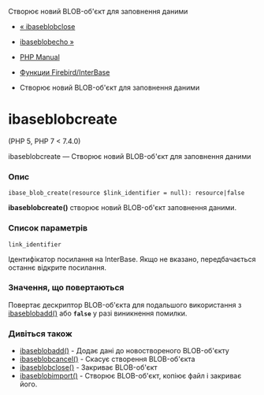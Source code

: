 Створює новий BLOB-об'єкт для заповнення даними

-   [« ibaseblobclose](function.ibase-blob-close.html)
    
-   [ibaseblobecho »](function.ibase-blob-echo.html)
    
-   [PHP Manual](index.md)
    
-   [Функции Firebird/InterBase](ref.ibase.md)
    
-   Створює новий BLOB-об'єкт для заповнення даними
    

# ibaseblobcreate

(PHP 5, PHP 7 < 7.4.0)

ibaseblobcreate — Створює новий BLOB-об'єкт для заповнення даними

### Опис

```methodsynopsis
ibase_blob_create(resource $link_identifier = null): resource|false
```

**ibaseblobcreate()** створює новий BLOB-об'єкт заповнення даними.

### Список параметрів

`link_identifier`

Ідентифікатор посилання на InterBase. Якщо не вказано, передбачається останнє відкрите посилання.

### Значення, що повертаються

Повертає дескриптор BLOB-об'єкта для подальшого використання з [ibaseblobadd()](function.ibase-blob-add.html) або **`false`** у разі виникнення помилки.

### Дивіться також

-   [ibaseblobadd()](function.ibase-blob-add.html) - Додає дані до новоствореного BLOB-об'єкту
-   [ibaseblobcancel()](function.ibase-blob-cancel.html) - Скасує створення BLOB-об'єкта
-   [ibaseblobclose()](function.ibase-blob-close.html) - Закриває BLOB-об'єкт
-   [ibaseblobimport()](function.ibase-blob-import.html) - Створює BLOB-об'єкт, копіює файл і закриває його.